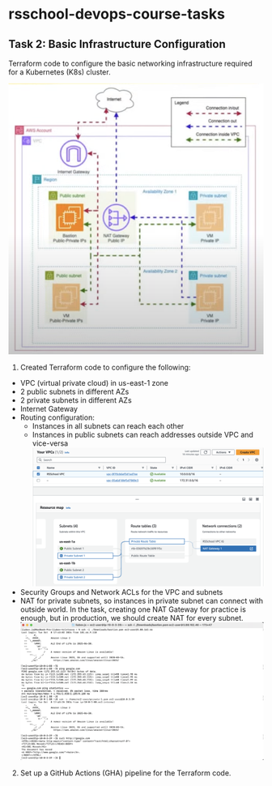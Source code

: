 # rsschool-devops-course-tasks

## Task 2: Basic Infrastructure Configuration

Terraform code to configure the basic networking infrastructure required for a Kubernetes (K8s) cluster.

![Task Schema](./public/schema.png)

1. Created Terraform code to configure the following:

- VPC (virtual private cloud) in us-east-1 zone
- 2 public subnets in different AZs
- 2 private subnets in different AZs
- Internet Gateway
- Routing configuration:
  - Instances in all subnets can reach each other
  - Instances in public subnets can reach addresses outside VPC and vice-versa
    ![Resource map](./public/routes.png)
- Security Groups and Network ACLs for the VPC and subnets
- NAT for private subnets, so instances in private subnet can connect with outside world. In the task, creating one NAT Gateway for practice is enough, but in production, we should create NAT for every subnet.
  ![Resource map](./public/terminal.png)

2. Set up a GitHub Actions (GHA) pipeline for the Terraform code.
